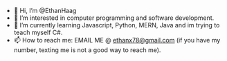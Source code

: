 - 👋 Hi, I’m @EthanHaag
- 👀 I’m interested in computer programming and software development.
- 🌱 I’m currently learning Javascript, Python, MERN, Java and im trying to teach myself C#.
- 📫 How to reach me: EMAIL ME @ ethanx78@gmail.com (if you have my number, texting me is not a good way to reach me).

<!---
EthanHaag/EthanHaag is a ✨ special ✨ repository because its `README.md` (this file) appears on your GitHub profile.
You can click the Preview link to take a look at your changes.
--->

